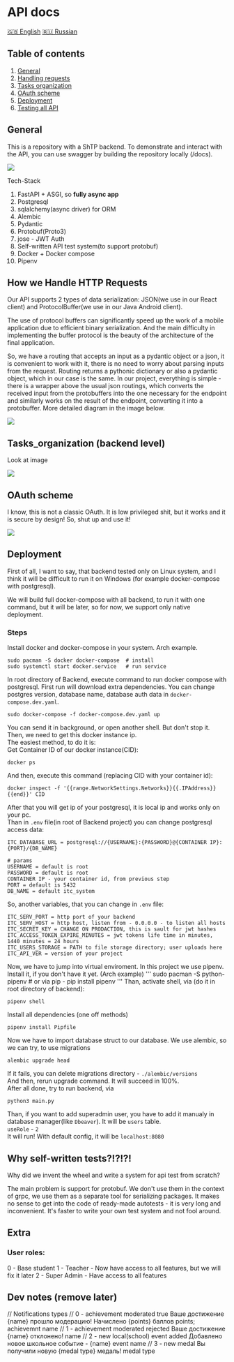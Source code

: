 # API docs
[🇬🇧 English](/README.MD) [🇷🇺 Russian](/README.RU.MD)
## Table of contents
1. [ General ](#general) 
2. [ Handling requests ](#req_handling) 
3. [ Tasks organization ](#tasks_organization) 
4. [ OAuth scheme ](#oauth_scheme)
5. [ Deployment ](#deployment) 
6. [ Testing all API ](#tests)


<a name="general"></a>
## General
<p>This is a repository with a ShTP backend. To demonstrate and interact with the API, you can use swagger by building the repository locally (/docs).</p> 
<p>
<img src="https://raw.githubusercontent.com/ITClassDev/Backend/master/app/docs/images/swagger_openapi.png">
</p>
Tech-Stack

1. FastAPI + ASGI, so <b>fully async app</b>
2. Postgresql
3. sqlalchemy(async driver) for ORM
4. Alembic
5. Pydantic
6. Protobuf(Proto3)
7. jose - JWT Auth
8. Self-written API test system(to support protobuf)
9. Docker + Docker compose
10. Pipenv

<a name="req_handling"></a>
## How we Handle HTTP Requests
<p>Our API supports 2 types of data serialization: JSON(we use in our React client) and ProtocolBuffer(we use in our Java Android client).<p>
<p>The use of protocol buffers can significantly speed up the work of a mobile application due to efficient binary serialization. And the main difficulty in implementing the buffer protocol is the beauty of the architecture of the final application.</p>
<p>So, we have a routing that accepts an input as a pydantic object or a json, it is convenient to work with it, there is no need to worry about parsing inputs from the request. Routing returns a pythonic dictionary or also a pydantic object, which in our case is the same. In our project, everything is simple - there is a wrapper above the usual json routings, which converts the received input from the protobuffers into the one necessary for the endpoint and similarly works on the result of the endpoint, converting it into a protobuffer. More detailed diagram in the image below.</p>
<p>
<img src="https://raw.githubusercontent.com/ITClassDev/Backend/master/app/docs/images/req_flow.png">
</p>

<a name="tasks_organization"></a>
## Tasks_organization (backend level)
<p>Look at image</p>
<p>
<img src="https://raw.githubusercontent.com/ITClassDev/Backend/master/app/docs/images/tasks_organization.png">
</p>

<a name="oauth_scheme"></a>
## OAuth scheme
<p>I know, this is not a classic OAuth. It is low privileged shit, but it works and it is secure by design! So, shut up and use it!</p>
<p>
<img src="https://raw.githubusercontent.com/ITClassDev/Backend/master/app/docs/images/oauth.png">
</p>

<a name="deployment"></a>
## Deployment
<p>First of all, I want to say, that backend tested only on Linux system, and I think it will be difficult to run it on Windows (for example docker-compose with postgresql).</p>
<p>We will build full docker-compose with all backend, to run it with one command, but it will be later, so for now, we support only native deployment.</p>

### Steps
Install docker and docker-compose in your system. Arch example.
```
sudo pacman -S docker docker-compose  # install
sudo systemctl start docker.service   # run service
```
In root directory of Backend, execute command to run docker compose with postgresql. First run will download extra dependencies. You can change postgres version, database name, database auth data in `docker-compose.dev.yaml`.
```
sudo docker-compose -f docker-compose.dev.yaml up
```
You can send it in background, or open another shell. But don't stop it. </br>
Then, we need to get this docker instance ip. </br>
The easiest method, to do it is: </br>
Get Container ID of our docker instance(CID):
```
docker ps
```
And then, execute this command (replacing CID with your container id):
```
docker inspect -f '{{range.NetworkSettings.Networks}}{{.IPAddress}}{{end}}' CID
```
After that you will get ip of your postgresql, it is local ip and works only on your pc. </br>
Than in `.env` file(in root of Backend project) you can change postgresql access data: </br>
```
ITC_DATABASE_URL = postgresql://{USERNAME}:{PASSWORD}@{CONTAINER IP}:{PORT}/{DB_NAME}
```
```
# params
USERNAME = default is root
PASSWORD = default is root
CONTAINER IP - your container id, from previous step
PORT = default is 5432
DB_NAME = default itc_system
```
So, another variables, that you can change in `.env` file:
```
ITC_SERV_PORT = http port of your backend
ITC_SERV_HOST = http host, listen from - 0.0.0.0 - to listen all hosts
ITC_SECRET_KEY = CHANGE ON PRODACTION, this is sault for jwt hashes
ITC_ACCESS_TOKEN_EXPIRE_MINUTES = jwt tokens life time in minutes, 1440 minutes = 24 hours
ITC_USERS_STORAGE = PATH to file storage directory; user uploads here
ITC_API_VER = version of your project
```
Now, we have to jump into virtual enviroment. In this project we use pipenv. Install it, if you don't have it yet. (Arch example)
'''
sudo pacman -S python-pipenv # or via pip - pip install pipenv
'''
Than, activate shell, via (do it in root directory of backend):
```
pipenv shell
```
Install all dependencies (one off methods)
```
pipenv install Pipfile
```
Now we have to import database struct to our database. We use alembic, so we can try, to use migrations
```
alembic upgrade head
```
If it fails, you can delete migrations directory - `./alembic/versions` </br>
And then, rerun upgrade command. It will succeed in 100%. </br>
After all done, try to run backend, via
```
python3 main.py
```
Than, if you want to add superadmin user, you have to add it manualy in database manager(like `Dbeaver`). It will be `users` table. </br>
`useRole` - `2` </br>
It will run! With default config, it will be `localhost:8080`
<a name="tests"></a>
## Why self-written tests?!?!?!
<p>Why did we invent the wheel and write a system for api test from scratch?<p>
<p>The main problem is support for protobuf. We don't use them in the context of grpc, we use them as a separate tool for serializing packages. It makes no sense to get into the code of ready-made autotests - it is very long and inconvenient. It's faster to write your own test system and not fool around.</p>


## Extra
### User roles:
0 - Base student
1 - Teacher - Now have access to all features, but we will fix it later
2 - Super Admin - Have access to all features


## Dev notes (remove later)
// Notifications types
// 0 - achievement moderated true
Ваше достижение {name} прошло модерацию! Начислено {points} баллов 
points; achievemnt name
// 1 - achievement moderated rejected
Ваше достижение {name} отклонено!
name
// 2 - new local(school) event added
Добавлено новое школьное событие - {name}
event name
// 3 - new medal
Вы получили новую {medal type} медаль!
medal type
